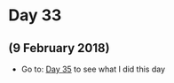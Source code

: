 # Day 33
## (9 February 2018)

* Go to: [Day 35](https://github.com/ldoc/100DaysOfCode/blob/master/days_notes/DAY_35.md) to see what I did this day